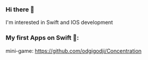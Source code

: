 ### Hi there 👋
I'm interested in Swift and IOS development

### Му first Apps on Swift 📱:

mini-game: https://github.com/odgigodji/Concentration

<!-- weekly-finder: https://github.com/odgigodji/WeeklyFinder -->

<!-- temp-converter: https://github.com/odgigodji/TConverter -->

<!-- pass data to another view: https://github.com/odgigodji/PassDataProject -->

<!-- # Contacts
Telegram: https://t.me/odgigodji -->
<!-- Instagram: @nikitaevvv -->

